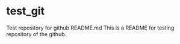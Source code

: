 test_git
========

Test repository for github
README.md
This is a README for testing repository of the github.
